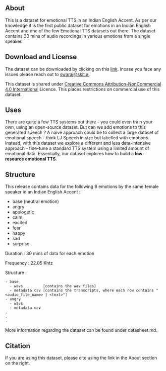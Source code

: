 ## About

This is a dataset for emotional TTS in an Indian English Accent. As per our knowledge it is the first public dataset for emotions in an Indian English Accent and one of the few Emotional TTS datasets out there. The dataset contains 30 mins of audio recordings in various emotions from a single speaker.

## Download and License

The dataset can be downloaded by clicking on this [link](https://emotion-tts.s3.ap-south-1.amazonaws.com/emotions.zip). Incase you face any issues please reach out to swaraj@skit.ai.

This dataset is shared under [Creative Commons Attribution-NonCommercial 4.0 International](https://creativecommons.org/licenses/by-nc/4.0/) Licence. This places restrictions on commercial use of this dataset.

## Uses

There are quite a few TTS systems out there - you could even train your own, using an open-source dataset. But can we add emotions to this generated speech ? A naive approach could be to collect a large dataset of emotional speech - think LJ Speech in size but labelled with emotions. Instead, with this dataset we explore a different and less data-intensive approach - fine-tune a standard TTS system using a limited amount of emotional data. Essentially, our dataset explores how to build a **low-resource emotional TTS**.

## Structure

This release contains data for the following 9 emotions by the same female speaker in an Indian English Accent :
- base (neutral emotion)
- angry
- apologetic
- calm
- excited
- fear
- happy
- sad
- surprise

Duration : 30 mins of data for each emotion

Frequency : 22.05 Khtz

Structure :
```
- base
  - wavs         [contains the wav files]
  - metadata.csv [contains the transcripts, where each row contains "<audio_file_name> | <text>"]
- angry
  - wavs
  - metadata.csv
.
.
.
```

More information regarding the dataset can be found under datasheet.md.

## Citation

If you are using this dataset, please cite using the link in the About section on the right.
